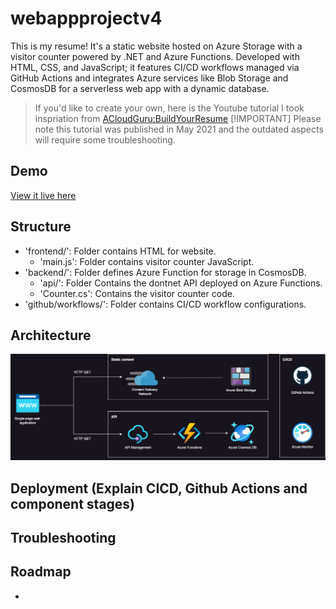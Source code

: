 # webappprojectv4
This is my resume! It's a static website hosted on Azure Storage with a visitor counter powered by .NET and Azure Functions. Developed with HTML, CSS, and JavaScript; it features CI/CD workflows managed via GitHub Actions and integrates Azure services like Blob Storage and CosmosDB for a serverless web app with a dynamic database. 

> If you'd like to create your own, here is the Youtube tutorial I took inspriation from [ACloudGuru:BuildYourResume](https://youtu.be/ieYrBWmkfno?si=iuMKmuw_OTyR2v70)
> [!IMPORTANT]
Please note this tutorial was published in May 2021 and the outdated aspects will require some troubleshooting. 

## Demo
[View it live here](https://www.ellamaggs.com/)

## Structure
- 'frontend/': Folder contains HTML for website. 
    - 'main.js': Folder contains visitor counter JavaScript. 
- 'backend/': Folder defines Azure Function for storage in CosmosDB.
    - 'api/': Folder Contains the dontnet API deployed on Azure Functions.
    - 'Counter.cs': Contains the visitor counter code. 
- 'github/workflows/': Folder contains CI/CD workflow configurations. 

## Architecture
![Architecture Diagram](./EMWebAppArchitectureDiagram.png)


## Deployment (Explain CICD, Github Actions and component stages)
## Troubleshooting
## Roadmap
- 




